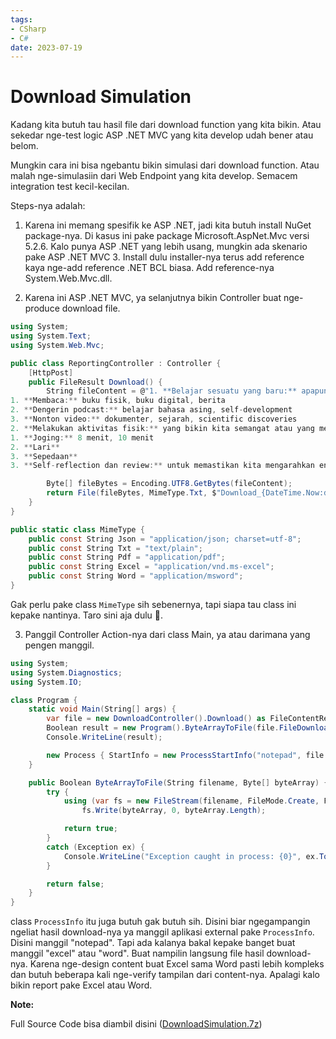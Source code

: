 ```yaml
---
tags:
- CSharp
- C#
date: 2023-07-19
---
```


# Download Simulation

Kadang kita butuh tau hasil file dari download function yang kita bikin. Atau sekedar nge-test logic ASP .NET MVC yang kita develop udah bener atau belom.

Mungkin cara ini bisa ngebantu bikin simulasi dari download function. Atau malah nge-simulasiin dari Web Endpoint yang kita develop. Semacem integration test kecil-kecilan.

Steps-nya adalah:
1. Karena ini memang spesifik ke ASP .NET, jadi kita butuh install NuGet package-nya. Di kasus ini pake package Microsoft.AspNet.Mvc versi 5.2.6. Kalo punya ASP .NET yang lebih usang, mungkin ada skenario pake ASP .NET MVC 3. Install dulu installer-nya terus add reference kaya nge-add reference .NET BCL biasa. Add reference-nya System.Web.Mvc.dll.

2. Karena ini ASP .NET MVC, ya selanjutnya bikin Controller buat nge-produce download file.

```c#
using System;
using System.Text;
using System.Web.Mvc;

public class ReportingController : Controller {
    [HttpPost]
    public FileResult Download() {
        String fileContent = @"1. **Belajar sesuatu yang baru:** apapun, selama 10 menit setiap hari. Mindset-nya adalah, tidur dengan lebih pintar dikit dari sewaktu kita bangun itu lebih baik. Caranya ada banyak sih, contohnya:
1. **Membaca:** buku fisik, buku digital, berita
2. **Dengerin podcast:** belajar bahasa asing, self-development
3. **Nonton video:** dokumenter, sejarah, scientific discoveries
2. **Melakukan aktivitas fisik:** yang bikin kita semangat atau yang memang kita suka. Apa coba? Banyaklah.
1. **Joging:** 8 menit, 10 menit
2. **Lari**
3. **Sepedaan**
3. **Self-reflection dan review:** untuk memastikan kita mengarahkan energi, perhatian, dan fokus ke hal-hal yang paling penting biar jadi efisien. Jangan lupa koreksi seiring waktu. Iterasi terus.";

        Byte[] fileBytes = Encoding.UTF8.GetBytes(fileContent);
        return File(fileBytes, MimeType.Txt, $"Download_{DateTime.Now:ddMMyyyyHHmmssffff}.txt");
    }
}

public static class MimeType {
    public const String Json = "application/json; charset=utf-8";
    public const String Txt = "text/plain";
    public const String Pdf = "application/pdf";
    public const String Excel = "application/vnd.ms-excel";
    public const String Word = "application/msword";
}
```

Gak perlu pake class `MimeType` sih sebenernya, tapi siapa tau class ini kepake nantinya. Taro sini aja dulu 🤣.

3. Panggil Controller Action-nya dari class Main, ya atau darimana yang pengen manggil.

```c#
using System;
using System.Diagnostics;
using System.IO;

class Program {
    static void Main(String[] args) {
        var file = new DownloadController().Download() as FileContentResult;
        Boolean result = new Program().ByteArrayToFile(file.FileDownloadName, file.FileContents);
        Console.WriteLine(result);

        new Process { StartInfo = new ProcessStartInfo("notepad", file.FileDownloadName) }.Start();
    }

    public Boolean ByteArrayToFile(String filename, Byte[] byteArray) {
        try {
            using (var fs = new FileStream(filename, FileMode.Create, FileAccess.Write))
                fs.Write(byteArray, 0, byteArray.Length);

            return true;
        }
        catch (Exception ex) {
            Console.WriteLine("Exception caught in process: {0}", ex.ToString());
        }

        return false;
    }
}
```

class `ProcessInfo` itu juga butuh gak butuh sih. Disini biar ngegampangin ngeliat hasil download-nya ya manggil aplikasi external pake `ProcessInfo`. Disini manggil "notepad". Tapi ada kalanya bakal kepake banget buat manggil "excel" atau "word". Buat nampilin langsung file hasil download-nya. Karena nge-design content buat Excel sama Word pasti lebih kompleks dan butuh beberapa kali nge-verify tampilan dari content-nya. Apalagi kalo bikin report pake Excel atau Word.



**Note:**

Full Source Code bisa diambil disini ([DownloadSimulation.7z](_media/DownloadSimulation.7z))